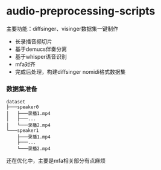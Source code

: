 # audio-preprocessing-scripts
主要功能：diffsinger、visinger数据集一键制作
+ 长录播音频切片
+ 基于demucs伴奏分离
+ 基于whisper语音识别
+ mfa对齐
+ 完成后处理，构建diffsinger nomidi格式数据集
### 数据集准备
```shell
dataset
├───speaker0
│   ├───录播1.mp4
│   ├───...
│   └───录播2.mp4
└───speaker1
    ├───录播1.mp4
    ├───...
    └───录播2.mp4
```

还在优化中，主要是mfa相关部分有点麻烦

[//]: # (### requirements)

[//]: # (+ demucs==4.0.0 auditok==0.2.0  librosa=0.8.1 soundfile tqdm)

[//]: # (+ ffmpeg)

[//]: # (+ linux or macos)

[//]: # (### colab)

[//]: # ([colab notebook link]&#40;https://colab.research.google.com/drive/1Z-a4HQ4CxyY1cSpVcaEZxta4GVRReens?usp=sharing&#41; )

[//]: # (### note)

[//]: # (如果不希望切出超长音频可以调整3_final_slice.py中mmax_dur的值，但调小这个值的代价是可能会将一句完整的长句中途截断，如果后续做asr会不太好)